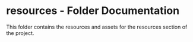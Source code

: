 # resources - Folder Documentation
This folder contains the resources and assets for the resources section of the project.
